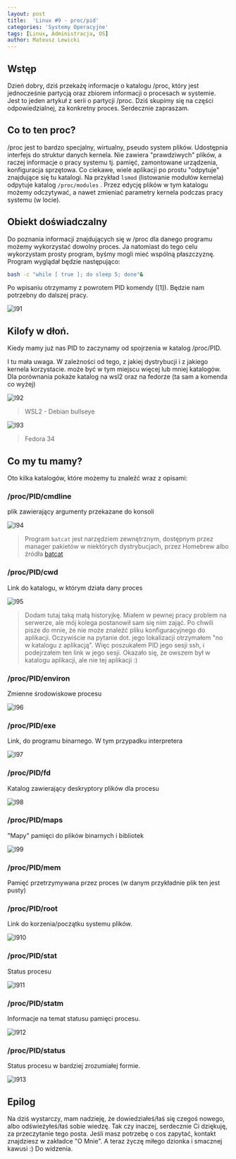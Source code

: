```yaml
---
layout: post
title:  'Linux #9 - proc/pid'
categories: 'Systemy Operacyjne'
tags: [Linux, Administracja, OS]
author: Mateusz Lewicki
---
```

## Wstęp

Dzień dobry, dziś przekażę informacje o katalogu /proc, który jest jednocześnie partycją oraz zbiorem informacji o procesach w systemie. Jest to jeden artykuł z serii o partycji /proc. Dziś skupimy się na części odpowiedzialnej, za konkretny proces. 
Serdecznie zapraszam.

## Co to ten proc?

/proc jest to bardzo specjalny, wirtualny, pseudo system plików. Udostępnia interfejs do struktur danych kernela. Nie zawiera "prawdziwych" plików, a raczej informacje o pracy systemu tj. pamięć, zamontowane urządzenia, konfiguracja sprzętowa. Co ciekawe, wiele aplikacji po prostu "odpytuje" znajdujące się tu katalogi. Na przykład `lsmod` (listowanie modułów kernela) odpytuje katalog `/proc/modules` . Przez edycję plików w tym katalogu możemy odczytywać, a nawet zmieniać parametry kernela podczas pracy systemu (w locie).

## Obiekt doświadczalny

Do poznania informacji znajdujących się w /proc dla danego programu możemy wykorzystać dowolny proces. Ja natomiast do tego celu wykorzystam prosty program, byśmy mogli mieć wspólną płaszczyznę.  Program wyglądał będzie następująco:

```bash
bash -c "while [ true ]; do sleep 5; done"&
```

Po wpisaniu otrzymamy z powrotem PID komendy ([1]). Będzie nam potrzebny do dalszej pracy.

![l91](https://mateuszlewicki.pl/assets/images/l9/l91.png) 

## Kilofy w dłoń.

Kiedy mamy już nas PID to zaczynamy od spojrzenia w katalog /proc/PID.

I tu mała uwaga. W zależności od tego, z jakiej dystrybucji i z jakiego kernela korzystacie. może być w tym miejscu więcej lub mniej katalogów. Dla porównania pokaże katalog na wsl2 oraz na fedorze (ta sam a komenda co wyżej)

![l92](https://mateuszlewicki.pl/assets/images/l9/l92.png)

> WSL2 - Debian bullseye

![l93](https://mateuszlewicki.pl/assets/images/l9/l93.png)

> Fedora 34

## Co my tu mamy?

Oto kilka katalogów, które możemy tu znaleźć wraz z opisami:

### /proc/PID/cmdline

plik zawierający argumenty przekazane do konsoli

![l94](https://mateuszlewicki.pl/assets/images/l9/l94.png)

> Program `batcat` jest narzędziem zewnętrznym, dostępnym przez manager pakietów w niektórych dystrybucjach, przez Homebrew albo źródła [batcat](https://github.com/sharkdp/bat)

### /proc/PID/cwd

Link do katalogu, w którym działa dany proces

![l95](https://mateuszlewicki.pl/assets/images/l9/l95.png)

> Dodam tutaj taką małą historyjkę. Miałem w pewnej pracy problem na serwerze, ale mój kolega postanowił sam się nim zająć. Po chwili pisze do mnie, że nie może znaleźć pliku konfiguracyjnego do aplikacji. Oczywiście na pytanie dot. jego lokalizacji otrzymałem "no w katalogu z aplikacją". Więc poszukałem PID jego sesji ssh, i podejrzałem ten link w jego sesji. Okazało się, że owszem był w katalogu aplikacji, ale nie tej aplikacji :)

### /proc/PID/environ

Zmienne środowiskowe procesu

![l96](https://mateuszlewicki.pl/assets/images/l9/l96.png)

### /proc/PID/exe

Link, do programu binarnego. W tym przypadku interpretera

![l97](https://mateuszlewicki.pl/assets/images/l9/l97.png)

### /proc/PID/fd

Katalog zawierający deskryptory plików dla procesu

![l98](https://mateuszlewicki.pl/assets/images/l9/l98.png)

### /proc/PID/maps

"Mapy" pamięci do plików binarnych i bibliotek

![l99](https://mateuszlewicki.pl/assets/images/l9/l99.png)

### /proc/PID/mem

Pamięć przetrzymywana przez proces (w danym przykładnie plik ten jest pusty)

### /proc/PID/root

Link do korzenia/początku systemu plików. 

![l910](https://mateuszlewicki.pl/assets/images/l9/l910.png)

### /proc/PID/stat

Status procesu

![l911](https://mateuszlewicki.pl/assets/images/l9/l911.png)

### /proc/PID/statm

Informacje na temat statusu pamięci procesu.

![l912](https://mateuszlewicki.pl/assets/images/l9/l912.png)

### /proc/PID/status

Status procesu w bardziej zrozumiałej formie.

![l913](https://mateuszlewicki.pl/assets/images/l9/l913.png)

## Epilog

Na dziś wystarczy, mam nadzieję, że dowiedziałeś/łaś się czegoś nowego, albo odświeżyłeś/łaś sobie wiedzę.
Tak czy inaczej, serdecznie Ci dziękuję, za przeczytanie tego posta.
Jeśli masz potrzebę o cos zapytać, kontakt znajdziesz w zakładce "O Mnie".
A teraz życzę miłego dzionka i smacznej kawusi :)
Do widzenia.
